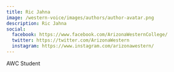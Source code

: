 ```yaml
---
title: Ric Jahna
image: /western-voice/images/authors/author-avatar.png
description: Ric Jahna
social:
  facebook: https://www.facebook.com/ArizonaWesternCollege/
  twitter: https://twitter.com/ArizonaWestern
  instagram: https://www.instagram.com/arizonawestern/
---
```


AWC Student
